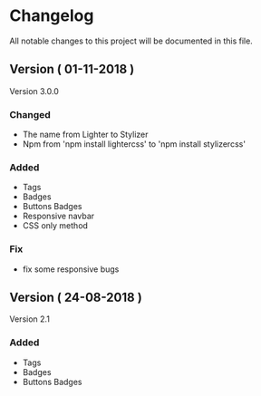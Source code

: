 # Changelog
All notable changes to this project will be documented in this file.

## Version ( 01-11-2018 )
Version 3.0.0

### Changed
- The name from Lighter to Stylizer
- Npm from 'npm install lightercss' to 'npm install stylizercss'
### Added 
- Tags 
- Badges 
- Buttons Badges
- Responsive navbar
- CSS only method
### Fix
- fix some responsive bugs

## Version ( 24-08-2018 )
Version 2.1 

### Added 
- Tags 
- Badges 
- Buttons Badges
